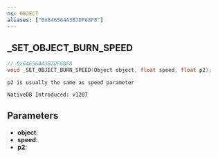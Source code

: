 ```yaml
---
ns: OBJECT
aliases: ["0x646564A3B7DF68F8"]
---
```

## _SET_OBJECT_BURN_SPEED

```c
// 0x646564A3B7DF68F8
void _SET_OBJECT_BURN_SPEED(Object object, float speed, float p2);
```

```
p2 is usually the same as speed parameter

NativeDB Introduced: v1207
```

## Parameters
* **object**:
* **speed**:
* **p2**:

